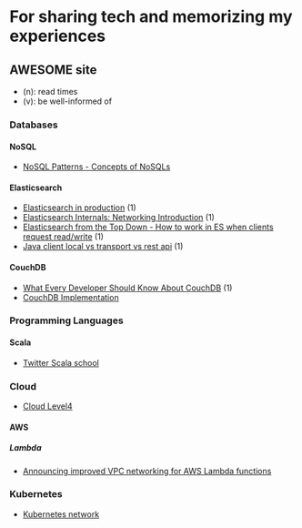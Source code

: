 # For sharing tech and memorizing my experiences

## AWESOME site
* (n): read times
* (v): be well-informed of
### Databases
#### NoSQL
* [NoSQL Patterns - Concepts of NoSQLs](http://horicky.blogspot.com/2009/11/nosql-patterns.html)
#### Elasticsearch
* [Elasticsearch in production](https://www.elastic.co/kr/blog/found-elasticsearch-in-production) (1)
* [Elasticsearch Internals: Networking Introduction](https://www.elastic.co/kr/blog/found-elasticsearch-networking) (1)
* [Elasticsearch from the Top Down - How to work in ES when clients request read/write](https://www.elastic.co/kr/blog/found-elasticsearch-top-down#request-coordinators) (1)
* [Java client local vs transport vs rest api](https://www.devdiscoveries.com/java-elasticsearch-become-up-and-running/) (1)
#### CouchDB
* [What Every Developer Should Know About CouchDB](https://www.dimagi.com/blog/what-every-developer-should-know-about-couchdb/) (1)
* [CouchDB Implementation](http://horicky.blogspot.com/2008/10/couchdb-implementation.html)

### Programming Languages
#### Scala
* [Twitter Scala school](https://twitter.github.io/scala_school/ko/index.html)

### Cloud
* [Cloud Level4](http://www.jslab.kr/2021/11/05/cloud-l4/)
#### AWS
##### Lambda
* [Announcing improved VPC networking for AWS Lambda functions](https://aws.amazon.com/ko/blogs/compute/announcing-improved-vpc-networking-for-aws-lambda-functions/)

### Kubernetes
* [Kubernetes network](https://medium.com/finda-tech/kubernetes-%EB%84%A4%ED%8A%B8%EC%9B%8C%ED%81%AC-%EC%A0%95%EB%A6%AC-fccd4fd0ae6)
